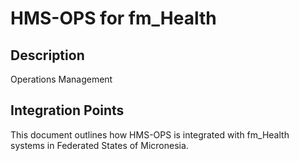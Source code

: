 # HMS-OPS for fm_Health

## Description

Operations Management

## Integration Points

This document outlines how HMS-OPS is integrated with fm_Health systems in Federated States of Micronesia.
